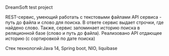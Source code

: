DreamSoft test project

REST-сервис, умеющий работать с текстовыми файлами
API сервиса - путь до файла и слово для поиска.
В ответе сервис выдает строчки, где найдено слово.
Также, сервис запоминает историю поиска в реляционной базе (слово и путь до файла). 
Реализовано API отдающее историю (с сортировкой по дате поиска)
 
Стек технологий:Java 14, Spring boot, NIO, liquibase
